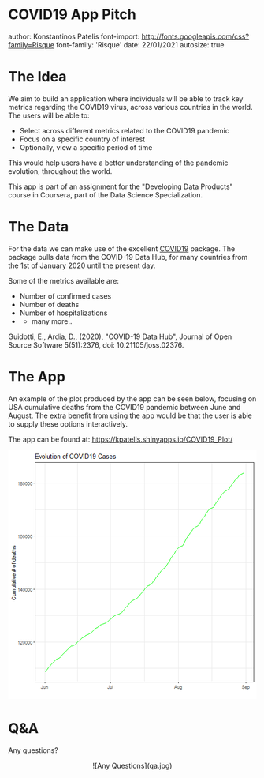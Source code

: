 COVID19 App Pitch
========================================================
author: Konstantinos Patelis
font-import: http://fonts.googleapis.com/css?family=Risque
font-family: 'Risque'
date: 22/01/2021
autosize: true

The Idea
========================================================

We aim to build an application where individuals will be able to track key metrics regarding the COVID19 virus, across various countries in the world.
The users will be able to:

- Select across different metrics related to the COVID19 pandemic
- Focus on a specific country of interest
- Optionally, view a specific period of time

This would help users have a better understanding of the pandemic evolution, throughout the world.

This app is part of an assignment for the "Developing Data Products" course in Coursera, part of the Data Science Specialization.

The Data
========================================================

For the data we can make use of the excellent [COVID19](https://github.com/covid19datahub) package.
The package pulls data from the COVID-19 Data Hub, for many countries from the 1st of January 2020 until the present day.

Some of the metrics available are:
- Number of confirmed cases
- Number of deaths
- Number of hospitalizations
- + many more..

Guidotti, E., Ardia, D., (2020), "COVID-19 Data Hub", Journal of Open Source Software 5(51):2376, doi: 10.21105/joss.02376.

The App
========================================================

An example of the plot produced by the app can be seen below, focusing on USA cumulative deaths from the COVID19 pandemic between June and August. 
The extra benefit from using the app would be that the user is able to supply these options interactively.

The app can be found at: https://kpatelis.shinyapps.io/COVID19_Plot/

![plot of chunk plot](preso-figure/plot-1.png)

Q&A
========================================================

Any questions?

<center>![Any Questions](qa.jpg)</center>
